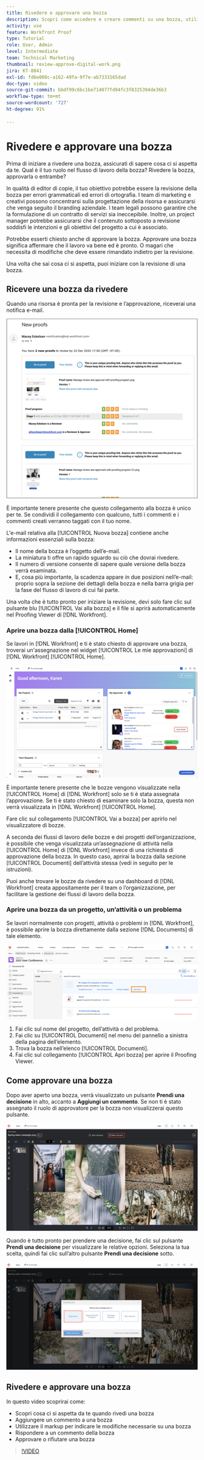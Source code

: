 ```yaml
---
title: Rivedere e approvare una bozza
description: Scopri come accedere e creare commenti su una bozza, utilizzare il markup per indicare le modifiche necessarie, rispondere ai commenti e prendere una decisione su una bozza in  [!DNL Workfront].
activity: use
feature: Workfront Proof
type: Tutorial
role: User, Admin
level: Intermediate
team: Technical Marketing
thumbnail: review-approve-digital-work.png
jira: KT-8841
exl-id: fd6e008c-a162-49fa-9f7e-ab7333165dad
doc-type: video
source-git-commit: bbdf99c6bc1be714077fd94fc3f8325394de36b3
workflow-type: tm+mt
source-wordcount: '727'
ht-degree: 91%

---
```


# Rivedere e approvare una bozza

Prima di iniziare a rivedere una bozza, assicurati di sapere cosa ci si aspetta da te. Qual è il tuo ruolo nel flusso di lavoro della bozza? Rivedere la bozza, approvarla o entrambe?

In qualità di editor di copie, il tuo obiettivo potrebbe essere la revisione della bozza per errori grammaticali ed errori di ortografia. I team di marketing e creativi possono concentrarsi sulla progettazione della risorsa e assicurarsi che venga seguito il branding aziendale. I team legali possono garantire che la formulazione di un contratto di servizi sia ineccepibile. Inoltre, un project manager potrebbe assicurarsi che il contenuto sottoposto a revisione soddisfi le intenzioni e gli obiettivi del progetto a cui è associato.

Potrebbe esserti chiesto anche di approvare la bozza. Approvare una bozza significa affermare che il lavoro va bene ed è pronto. O magari che necessita di modifiche che deve essere rimandato indietro per la revisione.

Una volta che sai cosa ci si aspetta, puoi iniziare con la revisione di una bozza.

## Ricevere una bozza da rivedere

Quando una risorsa è pronta per la revisione e l’approvazione, riceverai una notifica e-mail.

![Immagine di un messaggio e-mail di una nuova bozza che richiede la revisione e l’approvazione di due bozze in [!DNL  Workfront].](assets/new-proof-emails.png)

È importante tenere presente che questo collegamento alla bozza è unico per te. Se condividi il collegamento con qualcuno, tutti i commenti e i commenti creati verranno taggati con il tuo nome.

L&#39;e-mail relativa alla [!UICONTROL Nuova bozza] contiene anche informazioni essenziali sulla bozza:

* Il nome della bozza è l’oggetto dell’e-mail.
* La miniatura ti offre un rapido sguardo su ciò che dovrai rivedere.
* Il numero di versione consente di sapere quale versione della bozza verrà esaminata.
* E, cosa più importante, la scadenza appare in due posizioni nell’e-mail: proprio sopra la sezione dei dettagli della bozza e nella barra grigia per la fase del flusso di lavoro di cui fai parte.

Una volta che è tutto pronto per iniziare la revisione, devi solo fare clic sul pulsante blu [!UICONTROL Vai alla bozza] e il file si aprirà automaticamente nel Proofing Viewer di [!DNL Workfront].

### Aprire una bozza dalla [!UICONTROL Home]

Se lavori in [!DNL Workfront] e ti è stato chiesto di approvare una bozza, troverai un&#39;assegnazione nel widget [!UICONTROL Le mie approvazioni] di [!DNL Workfront] [!UICONTROL Home].

![Immagine del widget [!UICONTROL Approvazioni personali] in [!DNL Workfront] [!UICONTROL Home].](assets/open-proof-from-home.png)

È importante tenere presente che le bozze vengono visualizzate nella [!UICONTROL Home] di [!DNL Workfront] solo se ti è stata assegnata l’approvazione. Se ti è stato chiesto di esaminare solo la bozza, questa non verrà visualizzata in [!DNL Workfront] [!UICONTROL Home].

Fare clic sul collegamento [!UICONTROL Vai a bozza] per aprirlo nel visualizzatore di bozze.

A seconda dei flussi di lavoro delle bozze e dei progetti dell’organizzazione, è possibile che venga visualizzata un’assegnazione di attività nella [!UICONTROL Home] di [!DNL Workfront] invece di una richiesta di approvazione della bozza. In questo caso, aprirai la bozza dalla sezione [!UICONTROL Documenti] dell’attività stessa (vedi in seguito per le istruzioni).

Puoi anche trovare le bozze da rivedere su una dashboard di [!DNL Workfront] creata appositamente per il team o l’organizzazione, per facilitare la gestione dei flussi di lavoro della bozza.

### Aprire una bozza da un progetto, un’attività o un problema

Se lavori normalmente con progetti, attività o problemi in [!DNL Workfront], è possibile aprire la bozza direttamente dalla sezione [!DNL Documents] di tale elemento.

![Immagine della sezione [!UICONTROL Documenti] disponibile in un’[!DNL  Workfront]attività con il collegamento [!UICONTROL Apri bozza] evidenziato.](assets/open-proof-from-documents.png)

1. Fai clic sul nome del progetto, dell’attività o del problema.
2. Fai clic su [!UICONTROL Documenti] nel menu del pannello a sinistra della pagina dell’elemento.
3. Trova la bozza nell’elenco [!UICONTROL Documenti].
4. Fai clic sul collegamento [!UICONTROL Apri bozza] per aprire il Proofing Viewer.

## Come approvare una bozza

Dopo aver aperto una bozza, verrà visualizzato un pulsante **Prendi una decisione** in alto, accanto a **Aggiungi un commento**. Se non ti è stato assegnato il ruolo di approvatore per la bozza non visualizzerai questo pulsante.

![Immagine del primo pulsante Prendi una decisione.](assets/make-decision-1.png)

Quando è tutto pronto per prendere una decisione, fai clic sul pulsante **Prendi una decisione** per visualizzare le relative opzioni. Seleziona la tua scelta, quindi fai clic sull’altro pulsante **Prendi una decisione** sotto.

![Immagine del secondo pulsante Prendi una decisione.](assets/make-decision-2.png)

## Rivedere e approvare una bozza

In questo video scoprirai come:

* Scopri cosa ci si aspetta da te quando rivedi una bozza
* Aggiungere un commento a una bozza
* Utilizzare il markup per indicare le modifiche necessarie su una bozza
* Rispondere a un commento della bozza
* Approvare o rifiutare una bozza

>[!VIDEO](https://video.tv.adobe.com/v/335141/?quality=12&learn=on&enablevpops=1)

<!--
#### Learn more
* Create and manage proof comments
* Make decisions on a proof
* Review a static proof
* Tag users to share a proof
* Notifications for proof comments and decisions
-->

<!--
#### Guides
* Reviewing proofs in [!DNL Workfront]
* -->
